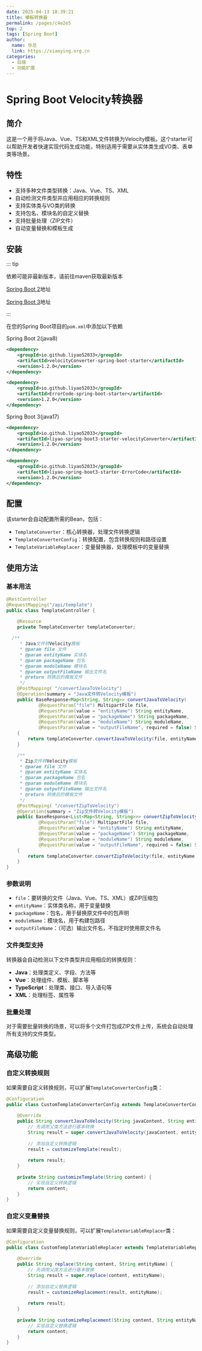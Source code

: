 ```yaml
---
date: 2025-04-13 18:39:21
title: 模板转换器
permalink: /pages/c4e2e5
top: 2
tags: [Spring Boot]
author:
  name: 华总
  link: https://xiaoying.org.cn
categories:
  - 后端
  - 功能扩展
---
```


# Spring Boot  Velocity转换器

## 简介

这是一个用于将Java、Vue、TS和XML文件转换为Velocity模板。这个starter可以帮助开发者快速实现代码生成功能，特别适用于需要从实体类生成VO类、表单类等场景。

## 特性

- 支持多种文件类型转换：Java、Vue、TS、XML
- 自动检测文件类型并应用相应的转换规则
- 支持实体类与VO类的转换
- 支持包名、模块名的自定义替换
- 支持批量处理（ZIP文件）
- 自动变量替换和模板生成

## 安装

::: tip 

依赖可能非最新版本，请前往maven获取最新版本

[Spring Boot 2](https://central.sonatype.com/artifact/io.github.liyao52033/velocityConverter-spring-boot-starter)地址

[Spring Boot 3](https://central.sonatype.com/artifact/io.github.liyao52033/liyao-spring-boot3-starter-velocityConverter)地址

:::

在您的Spring Boot项目的`pom.xml`中添加以下依赖

Spring Boot 2(java8)

```xml
<dependency>
    <groupId>io.github.liyao52033</groupId>
    <artifactId>velocityConverter-spring-boot-starter</artifactId>
    <version>1.2.0</version>
</dependency>

<dependency>
    <groupId>io.github.liyao52033</groupId>
    <artifactId>ErrorCode-spring-boot-starter</artifactId>
    <version>1.2.0</version>
</dependency>
```

Spring Boot 3(java17)

```xml
<dependency>
    <groupId>io.github.liyao52033</groupId>
    <artifactId>liyao-spring-boot3-starter-velocityConverter</artifactId>
    <version>1.2.0</version>
</dependency>

<dependency>
    <groupId>io.github.liyao52033</groupId>
    <artifactId>liyao-spring-boot3-starter-ErrorCode</artifactId>
    <version>1.2.0</version>
</dependency>
```




## 配置

该starter会自动配置所需的Bean，包括：

- `TemplateConverter`：核心转换器，处理文件转换逻辑
- `TemplateConverterConfig`：转换配置，包含转换规则和路径设置
- `TemplateVariableReplacer`：变量替换器，处理模板中的变量替换

## 使用方法

### 基本用法

```java
@RestController
@RequestMapping("/api/template")
public class TemplateController {

    @Resource
    private TemplateConverter templateConverter;
    
  /**
     * Java文件转Velocity模板
     * @param file 文件
     * @param entityName 实体名
     * @param packageName 包名
     * @param moduleName 模块名
     * @param outputFileName 输出文件名
     * @return 转换后的模板文件
     */
    @PostMapping( "/convertJavaToVelocity")
    @Operation(summary = "Java文件转Velocity模板")
    public BaseResponse<Map<String, String>> convertJavaToVelocity(
            @RequestParam("file") MultipartFile file,
            @RequestParam(value = "entityName") String entityName,
            @RequestParam(value = "packageName") String packageName,
            @RequestParam(value = "moduleName") String moduleName,
            @RequestParam(value = "outputFileName", required = false) String outputFileName)
    {
        return templateConverter.convertJavaToVelocity(file, entityName, packageName, moduleName, outputFileName);
    }

    /**
     * Zip文件转Velocity模板
     * @param file 文件
     * @param entityName 实体名
     * @param packageName 包名
     * @param moduleName 模块名
     * @param outputFileName 输出文件名
     * @return 转换后的模板文件
     */
    @PostMapping( "/convertZipToVelocity")
    @Operation(summary = "Zip文件转Velocity模板")
    public BaseResponse<List<Map<String, String>>> convertZipToVelocity(
            @RequestParam("file") MultipartFile file,
            @RequestParam(value = "entityName") String entityName,
            @RequestParam(value = "packageName") String packageName,
            @RequestParam(value = "moduleName") String moduleName,
            @RequestParam(value = "outputFileName", required = false) String outputFileName)
    {
        return templateConverter.convertZipToVelocity(file, entityName, packageName, moduleName, outputFileName);
    }
}
```

### 参数说明

- `file`：要转换的文件（Java、Vue、TS、XML）或ZIP压缩包
- `entityName`：实体类名称，用于变量替换
- `packageName`：包名，用于替换原文件中的包声明
- `moduleName`：模块名，用于构建包路径
- `outputFileName`：（可选）输出文件名，不指定时使用原文件名

### 文件类型支持

转换器会自动检测以下文件类型并应用相应的转换规则：

- **Java**：处理类定义、字段、方法等
- **Vue**：处理组件、模板、脚本等
- **TypeScript**：处理类、接口、导入语句等
- **XML**：处理标签、属性等

### 批量处理

对于需要批量转换的场景，可以将多个文件打包成ZIP文件上传，系统会自动处理所有支持的文件类型。

## 高级功能

### 自定义转换规则

如果需要自定义转换规则，可以扩展`TemplateConverterConfig`类：

```java
@Configuration
public class CustomTemplateConverterConfig extends TemplateConverterConfig {
    
    @Override
    public String convertJavaToVelocity(String javaContent, String entityName, String packageName, String moduleName) {
        // 先调用父类方法进行基本转换
        String result = super.convertJavaToVelocity(javaContent, entityName, packageName, moduleName);
        
        // 添加自定义转换逻辑
        result = customizeTemplate(result);
        
        return result;
    }
    
    private String customizeTemplate(String content) {
        // 实现自定义转换逻辑
        return content;
    }
}
```

### 自定义变量替换

如果需要自定义变量替换规则，可以扩展`TemplateVariableReplacer`类：

```java
@Configuration
public class CustomTemplateVariableReplacer extends TemplateVariableReplacer {
    
    @Override
    public String replace(String content, String entityName) {
        // 先调用父类方法进行基本替换
        String result = super.replace(content, entityName);
        
        // 添加自定义替换逻辑
        result = customizeReplacement(result, entityName);
        
        return result;
    }
    
    private String customizeReplacement(String content, String entityName) {
        // 实现自定义替换逻辑
        return content;
    }
}
```

